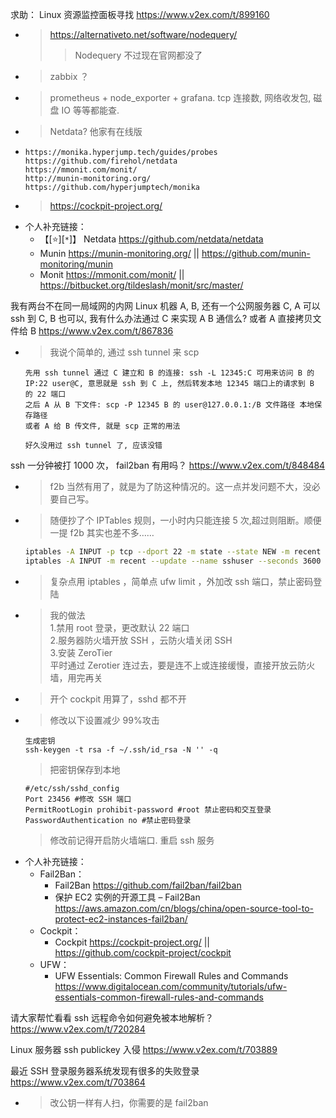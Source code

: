 
求助： Linux 资源监控面板寻找 https://www.v2ex.com/t/899160
- > https://alternativeto.net/software/nodequery/
  >> Nodequery 不过现在官网都没了
- > zabbix ？
- > prometheus + node_exporter + grafana. tcp 连接数, 网络收发包, 磁盘 IO 等等都能查.
- > Netdata? 他家有在线版
- > 
  ```console
  https://monika.hyperjump.tech/guides/probes
  https://github.com/firehol/netdata
  https://mmonit.com/monit/
  http://munin-monitoring.org/
  https://github.com/hyperjumptech/monika
  ```
- > https://cockpit-project.org/
- 个人补充链接：
  *  【[:star:][`*`]】 Netdata https://github.com/netdata/netdata
  * Munin https://munin-monitoring.org/ || https://github.com/munin-monitoring/munin
  * Monit https://mmonit.com/monit/ || https://bitbucket.org/tildeslash/monit/src/master/

我有两台不在同一局域网的内网 Linux 机器 A, B, 还有一个公网服务器 C, A 可以 ssh 到 C, B 也可以, 我有什么办法通过 C 来实现 A B 通信么? 或者 A 直接拷贝文件给 B https://www.v2ex.com/t/867836
- > 我说个简单的, 通过 ssh tunnel 来 scp
  ```
  先用 ssh tunnel 通过 C 建立和 B 的连接: ssh -L 12345:C 可用来访问 B 的 IP:22 user@C, 意思就是 ssh 到 C 上, 然后转发本地 12345 端口上的请求到 B 的 22 端口
  之后 A 从 B 下文件: scp -P 12345 B 的 user@127.0.0.1:/B 文件路径 本地保存路径
  或者 A 给 B 传文件, 就是 scp 正常的用法

  好久没用过 ssh tunnel 了, 应该没错
  ```

ssh 一分钟被打 1000 次， fail2ban 有用吗？ https://www.v2ex.com/t/848484
- > f2b 当然有用了，就是为了防这种情况的。这一点并发问题不大，没必要自己写。
- > 随便抄了个 IPTables 规则，一小时内只能连接 5 次,超过则阻断。顺便一提 f2b 其实也差不多……
  ```sh
  iptables -A INPUT -p tcp --dport 22 -m state --state NEW -m recent --name sshuser --set
  iptables -A INPUT -m recent --update --name sshuser --seconds 3600 --hitcount 5 -j DROP
  ```
- > 复杂点用 iptables ，简单点 ufw limit ，外加改 ssh 端口，禁止密码登陆
- > 我的做法 <br> 1.禁用 root 登录，更改默认 22 端口 <br> 2.服务器防火墙开放 SSH ，云防火墙关闭 SSH <br> 3.安装 ZeroTier <br> 平时通过 Zerotier 连过去，要是连不上或连接缓慢，直接开放云防火墙，用完再关
- > 开个 cockpit 用算了，sshd 都不开
- > 修改以下设置减少 99%攻击
  ```console
  生成密钥
  ssh-keygen -t rsa -f ~/.ssh/id_rsa -N '' -q
  ```
  > 把密钥保存到本地
  ```
  #/etc/ssh/sshd_config
  Port 23456 #修改 SSH 端口
  PermitRootLogin prohibit-password #root 禁止密码和交互登录
  PasswordAuthentication no #禁止密码登录
  ```
  > 修改前记得开启防火墙端口. 重启 ssh 服务
- 个人补充链接：
  * Fail2Ban：
    + Fail2Ban https://github.com/fail2ban/fail2ban
    + 保护 EC2 实例的开源工具 – Fail2Ban https://aws.amazon.com/cn/blogs/china/open-source-tool-to-protect-ec2-instances-fail2ban/
  * Cockpit：
    + Cockpit https://cockpit-project.org/ || https://github.com/cockpit-project/cockpit
  * UFW：
    + UFW Essentials: Common Firewall Rules and Commands https://www.digitalocean.com/community/tutorials/ufw-essentials-common-firewall-rules-and-commands

请大家帮忙看看 ssh 远程命令如何避免被本地解析？ https://www.v2ex.com/t/720284

Linux 服务器 ssh publickey 入侵 https://www.v2ex.com/t/703889

最近 SSH 登录服务器系统发现有很多的失败登录 https://www.v2ex.com/t/703864
- > 改公钥一样有人扫，你需要的是 fail2ban
